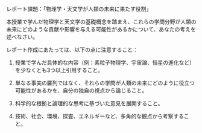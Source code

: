 レポート課題：「物理学・天文学が人類の未来に果たす役割」

本授業で学んだ物理学と天文学の基礎概念を踏まえ、これらの学問分野が人類の未来にどのような貢献や影響を与える可能性があるかについて、あなたの考えを述べなさい。

レポート作成にあたっては、以下の点に注意すること：

1. 授業で学んだ具体的な内容（例：素粒子物理学、宇宙論、恒星の進化など）を少なくとも3つ以上引用すること。

2. 単なる事実の羅列ではなく、それらの学問が人類の未来にどのように役立つ可能性があるかを、自分の独自の視点から論じること。

3. 科学的な根拠と論理的な思考に基づいた意見を展開すること。

4. 技術、社会、環境、探査、エネルギーなど、多角的な観点から考察すること。